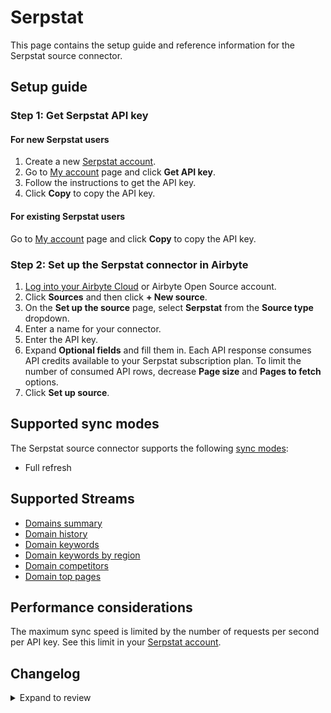# Serpstat

This page contains the setup guide and reference information for the Serpstat source connector.

## Setup guide

### Step 1: Get Serpstat API key

#### For new Serpstat users

1. Create a new [Serpstat account](https://serpstat.com/signup/?utm_source=).
2. Go to [My account](https://serpstat.com/users/profile/) page and click **Get API key**.
3. Follow the instructions to get the API key.
4. Click **Copy** to copy the API key.

#### For existing Serpstat users

Go to [My account](https://serpstat.com/users/profile/) page and click **Copy** to copy the API key.

### Step 2: Set up the Serpstat connector in Airbyte

1. [Log into your Airbyte Cloud](https://cloud.airbyte.io/workspaces) or Airbyte Open Source account.
2. Click **Sources** and then click **+ New source**.
3. On the **Set up the source** page, select **Serpstat** from the **Source type** dropdown.
4. Enter a name for your connector.
5. Enter the API key.
6. Expand **Optional fields** and fill them in. Each API response consumes API credits available to your Serpstat subscription plan. To limit the number of consumed API rows, decrease **Page size** and **Pages to fetch** options.
7. Click **Set up source**.

## Supported sync modes

The Serpstat source connector supports the following [sync modes](https://docs.airbyte.com/cloud/core-concepts#connection-sync-modes):

- Full refresh

## Supported Streams

- [Domains summary](https://serpstat.com/api/412-summarnij-otchet-po-domenu-v4-serpstatdomainproceduregetdomainsinfo/)
- [Domain history](https://serpstat.com/api/420-istoriya-po-domenu-v4-serpstatdomainproceduregetdomainshistory/)
- [Domain keywords](https://serpstat.com/api/584-top-search-engine-keywords-by-v4-domain-serpstatdomainproceduregetdomainkeywords/)
- [Domain keywords by region](https://serpstat.com/api/sorting-the-domain-by-keywords/)
- [Domain competitors](https://serpstat.com/api/590-domain-competitors-in-v4-search-result-serpstatdomainproceduregetcompetitors/)
- [Domain top pages](https://serpstat.com/api/588-domain-top-urls-v4-serpstatdomainproceduregettopurls/)

## Performance considerations

The maximum sync speed is limited by the number of requests per second per API key. See this limit in your [Serpstat account](https://serpstat.com/users/profile/).

## Changelog
<details>
  <summary>Expand to review</summary>

| Version | Date       | Pull Request                                             | Subject                    |
| :------ | :--------- | :------------------------------------------------------- | :------------------------- |
| 0.2.11 | 2025-02-01 | [53021](https://github.com/airbytehq/airbyte/pull/53021) | Update dependencies |
| 0.2.10 | 2025-01-25 | [52522](https://github.com/airbytehq/airbyte/pull/52522) | Update dependencies |
| 0.2.9 | 2025-01-18 | [51849](https://github.com/airbytehq/airbyte/pull/51849) | Update dependencies |
| 0.2.8 | 2025-01-11 | [51306](https://github.com/airbytehq/airbyte/pull/51306) | Update dependencies |
| 0.2.7 | 2024-12-28 | [50712](https://github.com/airbytehq/airbyte/pull/50712) | Update dependencies |
| 0.2.6 | 2024-12-21 | [50230](https://github.com/airbytehq/airbyte/pull/50230) | Update dependencies |
| 0.2.5 | 2024-12-14 | [49714](https://github.com/airbytehq/airbyte/pull/49714) | Update dependencies |
| 0.2.4 | 2024-12-12 | [48241](https://github.com/airbytehq/airbyte/pull/48241) | Update dependencies |
| 0.2.3 | 2024-10-29 | [47928](https://github.com/airbytehq/airbyte/pull/47928) | Update dependencies |
| 0.2.2 | 2024-10-28 | [47666](https://github.com/airbytehq/airbyte/pull/47666) | Update dependencies |
| 0.2.1 | 2024-08-16 | [44196](https://github.com/airbytehq/airbyte/pull/44196) | Bump source-declarative-manifest version |
| 0.2.0 | 2024-08-14 | [44067](https://github.com/airbytehq/airbyte/pull/44067) | Refactor connector to manifest-only format |
| 0.1.11 | 2024-08-12 | [43920](https://github.com/airbytehq/airbyte/pull/43920) | Update dependencies |
| 0.1.10 | 2024-08-10 | [43510](https://github.com/airbytehq/airbyte/pull/43510) | Update dependencies |
| 0.1.9 | 2024-08-03 | [43076](https://github.com/airbytehq/airbyte/pull/43076) | Update dependencies |
| 0.1.8 | 2024-07-27 | [42697](https://github.com/airbytehq/airbyte/pull/42697) | Update dependencies |
| 0.1.7 | 2024-07-20 | [42214](https://github.com/airbytehq/airbyte/pull/42214) | Update dependencies |
| 0.1.6 | 2024-07-13 | [41714](https://github.com/airbytehq/airbyte/pull/41714) | Update dependencies |
| 0.1.5 | 2024-07-10 | [41550](https://github.com/airbytehq/airbyte/pull/41550) | Update dependencies |
| 0.1.4 | 2024-07-06 | [40767](https://github.com/airbytehq/airbyte/pull/40767) | Update dependencies |
| 0.1.3 | 2024-06-25 | [40400](https://github.com/airbytehq/airbyte/pull/40400) | Update dependencies |
| 0.1.2 | 2024-06-23 | [40221](https://github.com/airbytehq/airbyte/pull/40221) | Update dependencies |
| 0.1.1 | 2024-05-30 | [38690](https://github.com/airbytehq/airbyte/pull/38690) | Make compatible with the builder |
| 0.1.0 | 2023-08-21 | [28147](https://github.com/airbytehq/airbyte/pull/28147) | Release Serpstat Connector |

</details>

